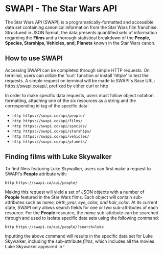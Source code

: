 # SWAPI - The Star Wars API

The Star Wars API (SWAPI) is a programatically-formatted and accessible data set containing canonical information from the Star Wars film franchise. Structured in JSON format, the data presents quantified sets of information regarding the <strong>Films</strong> and a thorough statistical breakdown of the <strong>People, Species, Starships, Vehicles, and, Planets</strong> known in the Star Wars canon.

## How to use SWAPI

Accessing SWAPI can be completed through simple HTTP requests. On terminal, users can utilize the 'curl' function or install 'httpie' to test the requests. A simple request on terminal will be made to SWAPI's Base URL: https://swapi.co/api/, prefixed by either curl or http. 

In order to make specific data requests, users must follow object notation formatting, attaching one of the six resources as a string and the corresponding id tag of the specific data:

- ```http https://swapi.co/api/people/```
- ```http https://swapi.co/api/films/```
- ```http https://swapi.co/api/species/```
- ```http https://swapi.co/api/starships/```
- ```http https://swapi.co/api/vehicles/```
- ```http https://swapi.co/api/planets/```

## Finding films with Luke Skywalker

To find films featuring Luke Skywalker, users can first make a request to SWAPI's <strong>People</strong> attribute with:

```http https://swapi.co/api/people/```

Making this request will yield a set of JSON objects with a number of <strong>People</strong> featured in the Star Wars films.
Each object will contain sub-attributes such as <em>name, birth_year, eye_color, and hair_color</em>. At its current state, SWAPI only allows search fields for one or two sub-attributes of each resource. For the <strong>People</strong> resource, the <em>name</em> sub-attribute can be searched through and used to isolate specific data sets using the following command:

```http https://swapi.co/api/people/?search=luke```

Inputting the above command will results in the specific data set for Luke Skywalker, including the sub-attribute <em>films</em>, which includes all the movies Luke Skywalker appeared in !